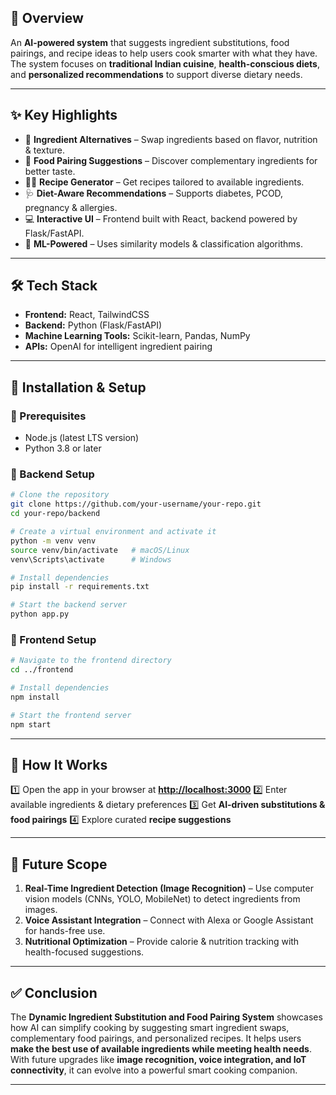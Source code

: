 

## 🚀 Overview

An **AI-powered system** that suggests ingredient substitutions, food pairings, and recipe ideas to help users cook smarter with what they have. The system focuses on **traditional Indian cuisine**, **health-conscious diets**, and **personalized recommendations** to support diverse dietary needs.

---

## ✨ Key Highlights

* 🔄 **Ingredient Alternatives** – Swap ingredients based on flavor, nutrition & texture.
* 🍲 **Food Pairing Suggestions** – Discover complementary ingredients for better taste.
* 👩‍🍳 **Recipe Generator** – Get recipes tailored to available ingredients.
* 🩺 **Diet-Aware Recommendations** – Supports diabetes, PCOD, pregnancy & allergies.
* 💻 **Interactive UI** – Frontend built with React, backend powered by Flask/FastAPI.
* 🤖 **ML-Powered** – Uses similarity models & classification algorithms.

---

## 🛠️ Tech Stack

* **Frontend:** React, TailwindCSS
* **Backend:** Python (Flask/FastAPI)
* **Machine Learning Tools:** Scikit-learn, Pandas, NumPy
* **APIs:** OpenAI for intelligent ingredient pairing

---

## 📌 Installation & Setup

### 🔹 Prerequisites

* Node.js (latest LTS version)
* Python 3.8 or later

### 🔹 Backend Setup

```bash
# Clone the repository
git clone https://github.com/your-username/your-repo.git
cd your-repo/backend

# Create a virtual environment and activate it
python -m venv venv
source venv/bin/activate   # macOS/Linux
venv\Scripts\activate      # Windows

# Install dependencies
pip install -r requirements.txt

# Start the backend server
python app.py
```

### 🔹 Frontend Setup

```bash
# Navigate to the frontend directory
cd ../frontend

# Install dependencies
npm install

# Start the frontend server
npm start
```

---

## 🚀 How It Works

1️⃣ Open the app in your browser at **[http://localhost:3000](http://localhost:3000)**
2️⃣ Enter available ingredients & dietary preferences
3️⃣ Get **AI-driven substitutions & food pairings**
4️⃣ Explore curated **recipe suggestions**

---

## 🔮 Future Scope

1. **Real-Time Ingredient Detection (Image Recognition)** – Use computer vision models (CNNs, YOLO, MobileNet) to detect ingredients from images.
2. **Voice Assistant Integration** – Connect with Alexa or Google Assistant for hands-free use.
3. **Nutritional Optimization** – Provide calorie & nutrition tracking with health-focused suggestions.

---

## ✅ Conclusion

The **Dynamic Ingredient Substitution and Food Pairing System** showcases how AI can simplify cooking by suggesting smart ingredient swaps, complementary food pairings, and personalized recipes. It helps users **make the best use of available ingredients while meeting health needs**. With future upgrades like **image recognition, voice integration, and IoT connectivity**, it can evolve into a powerful smart cooking companion.

---



